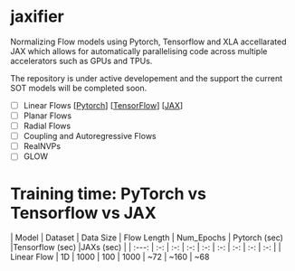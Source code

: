 # jaxifier

Normalizing Flow models using Pytorch, Tensorflow and XLA accellarated JAX which allows for automatically parallelising code across multiple accelerators such as GPUs and TPUs.

The repository is under active developement and the support the current SOT models will be completed soon.

- [ ] Linear Flows [[Pytorch](https://colab.research.google.com/drive/1S-bVMrnnBTIoQZ1OI_5Cd13FrVyKfJ2z#scrollTo=yHrdghn5W4Ca)]        [[TensorFlow]()]   [[JAX](https://colab.research.google.com/drive/1AiKQK5q-7Xy9-N6TfMjoxbzgKQy5BYG6#scrollTo=NIovaeRtvkSI)]
- [ ] Planar Flows
- [ ] Radial Flows
- [ ] Coupling and Autoregressive Flows
- [ ] RealNVPs
- [ ] GLOW

# Training time: PyTorch vs Tensorflow vs JAX
| Model | Dataset  | Data Size  | Flow Length  | Num_Epochs  | Pytorch (sec)  |Tensorflow (sec)  |JAXs (sec)  |
| :---:   | :-: | :-: | :-: | :-: | :-: | :-: | :-: | :-: |
| Linear Flow | 1D | 1000 | 100 | 1000 | ~72 | ~160 | ~68